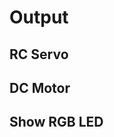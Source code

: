 # Output

## RC Servo

[](block/rc_servo_iframe.html ':include :type=iframe position=relative width=100% height=250px' )

## DC Motor 

[](block/dc_motor_iframe.html ':include :type=iframe position=relative width=100% height=100%' )

## Show RGB LED

[](block/rgb_led_iframe.html ':include :type=iframe position=relative width=100% height=270px' )